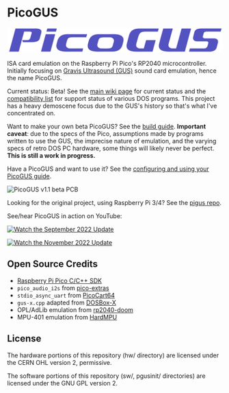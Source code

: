# PicoGUS

![PicoGUS Logo](picogus-logo.svg)

ISA card emulation on the Raspberry Pi Pico's RP2040 microcontroller. Initially focusing on [Gravis Ultrasound (GUS)](https://en.wikipedia.org/wiki/Gravis_Ultrasound) sound card emulation, hence the name PicoGUS.

Current status: Beta! See the [main wiki page](https://github.com/polpo/picogus/wiki) for current status and the [compatibility list](https://github.com/polpo/picogus/wiki/Compatibility-list) for support status of various DOS programs. This project has a heavy demoscene focus due to the GUS's history so that's what I've concentrated on.

Want to make your own beta PicoGUS? See the [build guide](https://github.com/polpo/picogus/wiki/Building-your-PicoGUS). **Important caveat**: due to the specs of the Pico, assumptions made by programs written to use the GUS, the imprecise nature of emulation, and the varying specs of retro DOS PC hardware, some things will likely never be perfect. **This is still a work in progress.**

Have a PicoGUS and want to use it? See the [configuring and using your PicoGUS guide](https://github.com/polpo/picogus/wiki/Configuring-and-using-your-PicoGUS).

![PicoGUS v1.1 beta PCB](https://user-images.githubusercontent.com/1544908/197922769-fbc45c85-0fd3-4b5a-896e-0c56e5fa171e.jpg)

Looking for the original project, using Raspberry Pi 3/4? See the [pigus repo](https://github.com/polpo/pigus).

See/hear PicoGUS in action on YouTube:

[![Watch the September 2022 Update](https://img.youtube.com/vi/h4iWSnTc9Ag/hqdefault.jpg)](https://youtu.be/h4iWSnTc9Ag)

[![Watch the November 2022 Update](https://img.youtube.com/vi/CkJvkJVRscQ/hqdefault.jpg)](https://youtu.be/CkJvkJVRscQ)

## Open Source Credits

* [Raspberry Pi Pico C/C++ SDK](https://github.com/raspberrypi/pico-sdk)
* `pico_audio_i2s` from [pico-extras](https://github.com/raspberrypi/pico-extras)
* `stdio_async_uart` from [PicoCart64](https://github.com/kbeckmann/PicoCart64)
* `gus-x.cpp` adapted from [DOSBox-X](https://github.com/joncampbell123/dosbox-x)
* OPL/AdLib emulation from [rp2040-doom](https://github.com/kilograham/rp2040-doom)
* MPU-401 emulation from [HardMPU](https://github.com/ab0tj/HardMPU)

## License

The hardware portions of this repository (hw/ directory) are licensed under the CERN OHL version 2, permissive.

The software portions of this repository (sw/, pgusinit/ directories) are licensed under the GNU GPL version 2.

